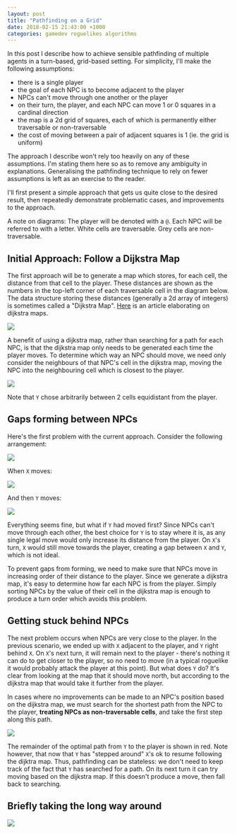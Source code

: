 ```yaml
---
layout: post
title: "Pathfinding on a Grid"
date: 2018-02-15 21:43:00 +1000
categories: gamedev roguelikes algorithms
---
```


In this post I describe how to achieve sensible pathfinding of multiple
agents in a turn-based, grid-based setting. For simplicity, I'll make the
following assumptions:

 - there is a single player
 - the goal of each NPC is to become adjacent to the player
 - NPCs can't move through one another or the player
 - on their turn, the player, and each NPC can move 1 or 0 squares in a cardinal direction
 - the map is a 2d grid of squares, each of which is permanently either
   traversable or non-traversable
 - the cost of moving between a pair of adjacent squares is 1 (ie. the grid is
   uniform)

The approach I describe won't rely too heavily on any of these assumptions.
I'm stating them here so as to remove any ambiguity in explanations.
Generalising the pathfinding technique to rely on fewer assumptions is left as
an exercise to the reader.

I'll first present a simple approach that gets us quite close to the desired
result, then repeatedly demonstrate problematic cases, and improvements to the
approach.

A note on diagrams: The player will be denoted with a `@`. Each NPC will be
referred to with a letter. White cells are traversable. Grey cells are
non-traversable.

## Initial Approach: Follow a Dijkstra Map

The first approach will be to generate a map which stores, for each cell, the
distance from that cell to the player. These distances are shown as the numbers
in the top-left corner of each traversable cell in the diagram below.
The data structure storing these distances (generally a 2d array of integers) is
sometimes called a "Dijkstra Map".
[Here](http://www.roguebasin.com/index.php?title=The_Incredible_Power_of_Dijkstra_Maps)
is an article elaborating on dijkstra maps.

![](/images/pathfinding-on-a-grid/a.png)

A benefit of using a dijkstra map, rather than searching for a path for each NPC,
is that the dijkstra map only needs to be generated each time the player moves.
To determine which way an NPC should move, we need only consider the neighbours
of that NPC's cell in the dijkstra map, moving the NPC into the neighbouring
cell which is closest to the player.

![](/images/pathfinding-on-a-grid/b.png)

Note that `Y` chose arbitrarily between 2 cells equidistant from the player.

## Gaps forming between NPCs

Here's the first problem with the current approach. Consider the following
arrangement:

![](/images/pathfinding-on-a-grid/c.png)

When `X` moves:

![](/images/pathfinding-on-a-grid/d.png)

And then `Y` moves:

![](/images/pathfinding-on-a-grid/e.png)

Everything seems fine, but what if `Y` had moved first? Since NPCs can't move
through each other, the best choice for `Y` is to stay where it is, as any
single legal move would only increase its distance from the player. On `X`'s
turn, `X` would still move towards the player, creating a gap between `X` and
`Y`, which is not ideal.

To prevent gaps from forming, we need to make sure that
NPCs move in increasing order of their distance to the player. Since we generate
a dijkstra map, it's easy to determine how far each NPC is from the player.
Simply sorting NPCs by the value of their cell in the dijkstra map is enough to
produce a turn order which avoids this problem.

## Getting stuck behind NPCs

The next problem occurs when NPCs are very close to the player. In the previous
scenario, we ended up with `X` adjacent to the player, and `Y` right behind `X`.
On `X`'s next turn, it will remain next to the player - there's nothing it can
do to get closer to the player, so no need to move (in a typical roguelike it
would probably attack the player at this point). But what does `Y` do? It's
clear from looking at the map that it should move north, but according to the
dijkstra map that would take it further from the player.

In cases where no improvements can be made to an NPC's position based on the
dijkstra map, we must search for the shortest path from the NPC to the player,
**treating NPCs as non-traversable cells**, and take the first step along this
path.

![](/images/pathfinding-on-a-grid/f.png)

The remainder of the optimal path from `Y` to the player is shown in red. Note
however, that now that `Y` has "stepped around" `X`'s ok to resume following the
dijktra map. Thus, pathfinding can be stateless: we don't need to keep track of
the fact that `Y` has searched for a path. On its next turn it can try moving
based on the dijkstra map. If this doesn't produce a move, then fall back to
searching.

## Briefly taking the long way around

![](/images/pathfinding-on-a-grid/g.png)
